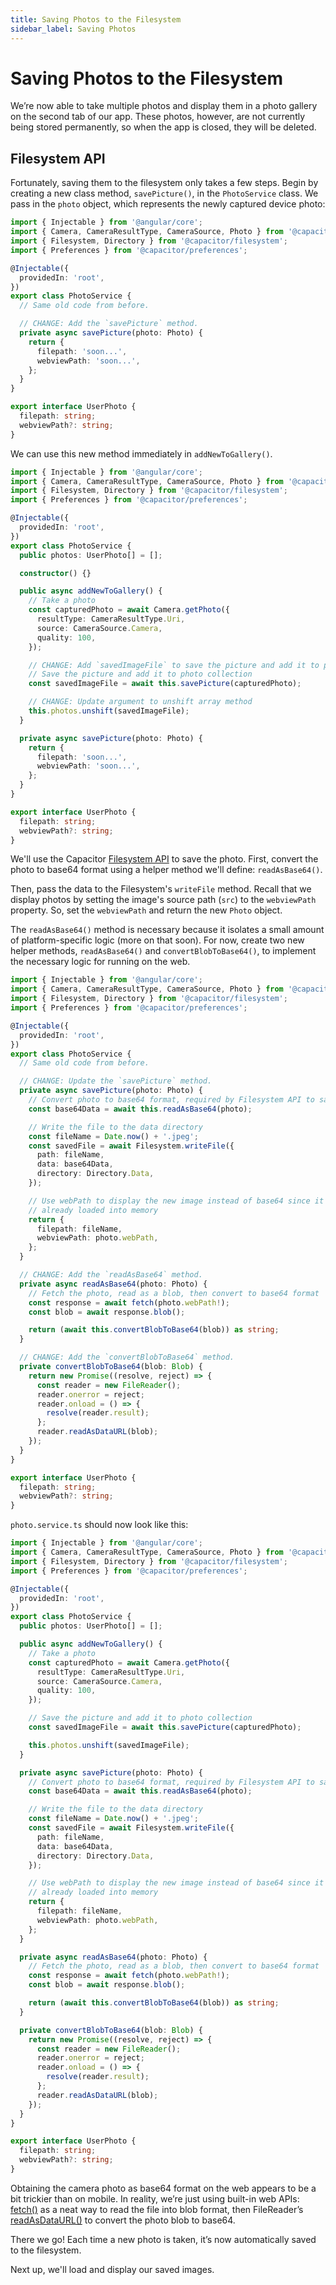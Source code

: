 ```yaml
---
title: Saving Photos to the Filesystem
sidebar_label: Saving Photos
---
```


# Saving Photos to the Filesystem

We’re now able to take multiple photos and display them in a photo gallery on the second tab of our app. These photos, however, are not currently being stored permanently, so when the app is closed, they will be deleted.

## Filesystem API

Fortunately, saving them to the filesystem only takes a few steps. Begin by creating a new class method, `savePicture()`, in the `PhotoService` class. We pass in the `photo` object, which represents the newly captured device photo:

```ts
import { Injectable } from '@angular/core';
import { Camera, CameraResultType, CameraSource, Photo } from '@capacitor/camera';
import { Filesystem, Directory } from '@capacitor/filesystem';
import { Preferences } from '@capacitor/preferences';

@Injectable({
  providedIn: 'root',
})
export class PhotoService {
  // Same old code from before.

  // CHANGE: Add the `savePicture` method.
  private async savePicture(photo: Photo) {
    return {
      filepath: 'soon...',
      webviewPath: 'soon...',
    };
  }
}

export interface UserPhoto {
  filepath: string;
  webviewPath?: string;
}
```

We can use this new method immediately in `addNewToGallery()`.

```ts
import { Injectable } from '@angular/core';
import { Camera, CameraResultType, CameraSource, Photo } from '@capacitor/camera';
import { Filesystem, Directory } from '@capacitor/filesystem';
import { Preferences } from '@capacitor/preferences';

@Injectable({
  providedIn: 'root',
})
export class PhotoService {
  public photos: UserPhoto[] = [];

  constructor() {}

  public async addNewToGallery() {
    // Take a photo
    const capturedPhoto = await Camera.getPhoto({
      resultType: CameraResultType.Uri,
      source: CameraSource.Camera,
      quality: 100,
    });

    // CHANGE: Add `savedImageFile` to save the picture and add it to photo collection.
    // Save the picture and add it to photo collection
    const savedImageFile = await this.savePicture(capturedPhoto);

    // CHANGE: Update argument to unshift array method
    this.photos.unshift(savedImageFile);
  }

  private async savePicture(photo: Photo) {
    return {
      filepath: 'soon...',
      webviewPath: 'soon...',
    };
  }
}

export interface UserPhoto {
  filepath: string;
  webviewPath?: string;
}
```

We'll use the Capacitor [Filesystem API](../../native/filesystem.md) to save the photo. First, convert the photo to base64 format using a helper method we'll define: `readAsBase64()`.

Then, pass the data to the Filesystem's `writeFile` method. Recall that we display photos by setting the image's source path (`src`) to the `webviewPath` property. So, set the `webviewPath` and return the new `Photo` object.

The `readAsBase64()` method is necessary because it isolates a small amount of platform-specific logic (more on that soon). For now, create two new helper methods, `readAsBase64()` and `convertBlobToBase64()`, to implement the necessary logic for running on the web.

```ts
import { Injectable } from '@angular/core';
import { Camera, CameraResultType, CameraSource, Photo } from '@capacitor/camera';
import { Filesystem, Directory } from '@capacitor/filesystem';
import { Preferences } from '@capacitor/preferences';

@Injectable({
  providedIn: 'root',
})
export class PhotoService {
  // Same old code from before.

  // CHANGE: Update the `savePicture` method.
  private async savePicture(photo: Photo) {
    // Convert photo to base64 format, required by Filesystem API to save
    const base64Data = await this.readAsBase64(photo);

    // Write the file to the data directory
    const fileName = Date.now() + '.jpeg';
    const savedFile = await Filesystem.writeFile({
      path: fileName,
      data: base64Data,
      directory: Directory.Data,
    });

    // Use webPath to display the new image instead of base64 since it's
    // already loaded into memory
    return {
      filepath: fileName,
      webviewPath: photo.webPath,
    };
  }

  // CHANGE: Add the `readAsBase64` method.
  private async readAsBase64(photo: Photo) {
    // Fetch the photo, read as a blob, then convert to base64 format
    const response = await fetch(photo.webPath!);
    const blob = await response.blob();

    return (await this.convertBlobToBase64(blob)) as string;
  }

  // CHANGE: Add the `convertBlobToBase64` method.
  private convertBlobToBase64(blob: Blob) {
    return new Promise((resolve, reject) => {
      const reader = new FileReader();
      reader.onerror = reject;
      reader.onload = () => {
        resolve(reader.result);
      };
      reader.readAsDataURL(blob);
    });
  }
}

export interface UserPhoto {
  filepath: string;
  webviewPath?: string;
}
```

`photo.service.ts` should now look like this:

```ts
import { Injectable } from '@angular/core';
import { Camera, CameraResultType, CameraSource, Photo } from '@capacitor/camera';
import { Filesystem, Directory } from '@capacitor/filesystem';
import { Preferences } from '@capacitor/preferences';

@Injectable({
  providedIn: 'root',
})
export class PhotoService {
  public photos: UserPhoto[] = [];

  public async addNewToGallery() {
    // Take a photo
    const capturedPhoto = await Camera.getPhoto({
      resultType: CameraResultType.Uri,
      source: CameraSource.Camera,
      quality: 100,
    });

    // Save the picture and add it to photo collection
    const savedImageFile = await this.savePicture(capturedPhoto);

    this.photos.unshift(savedImageFile);
  }

  private async savePicture(photo: Photo) {
    // Convert photo to base64 format, required by Filesystem API to save
    const base64Data = await this.readAsBase64(photo);

    // Write the file to the data directory
    const fileName = Date.now() + '.jpeg';
    const savedFile = await Filesystem.writeFile({
      path: fileName,
      data: base64Data,
      directory: Directory.Data,
    });

    // Use webPath to display the new image instead of base64 since it's
    // already loaded into memory
    return {
      filepath: fileName,
      webviewPath: photo.webPath,
    };
  }

  private async readAsBase64(photo: Photo) {
    // Fetch the photo, read as a blob, then convert to base64 format
    const response = await fetch(photo.webPath!);
    const blob = await response.blob();

    return (await this.convertBlobToBase64(blob)) as string;
  }

  private convertBlobToBase64(blob: Blob) {
    return new Promise((resolve, reject) => {
      const reader = new FileReader();
      reader.onerror = reject;
      reader.onload = () => {
        resolve(reader.result);
      };
      reader.readAsDataURL(blob);
    });
  }
}

export interface UserPhoto {
  filepath: string;
  webviewPath?: string;
}
```

Obtaining the camera photo as base64 format on the web appears to be a bit trickier than on mobile. In reality, we’re just using built-in web APIs: [fetch()](https://developer.mozilla.org/en-US/docs/Web/API/Fetch_API) as a neat way to read the file into blob format, then FileReader’s [readAsDataURL()](https://developer.mozilla.org/en-US/docs/Web/API/FileReader/readAsDataURL) to convert the photo blob to base64.

There we go! Each time a new photo is taken, it’s now automatically saved to the filesystem.

Next up, we'll load and display our saved images.

